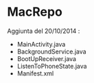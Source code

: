 MacRepo
=======

Aggiunta del 20/10/2014 :
 - MainActivity.java
 - BackgroundService.java
 - BootUpReceiver.java
 - ListenToPhoneState.java
 - Manifest.xml
